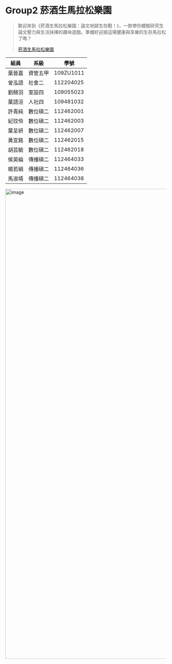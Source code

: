 # Group2 菸酒生馬拉松樂園

>歡迎來到《菸酒生馬拉松樂園：論文地獄生存戰！》，一款帶你體驗研究生論文壓力與生活抉擇的趣味遊戲。準備好迎接這場健康與享樂的生存馬拉松了嗎？
>
>[菸酒生馬拉松樂園](web-finalproject-group2.vercel.app "游標顯示")


| 組員  | 系級       | 學號       |
|--------|------------|------------|
| 葉晉嘉 | 資管五甲   | 109ZU1011  |
| 曾泓語 | 社會二     | 112204025  |
| 劉翹羽 | 室設四     | 109055023  |
| 葉語洹 | 人社四     | 109481032  |
| 許青純 | 數位碩二   | 112462001  |
| 紀玟伶 | 數位碩二   | 112462003  |
| 葉呈妍 | 數位碩二   | 112462007  |
| 黃宣銘 | 數位碩二   | 112462015  |
| 胡芸毓 | 數位碩二   | 112462018  |
| 侯英綸 | 傳播碩二   | 112464033  |
| 楊若絹 | 傳播碩二   | 112464036  |
| 馬淑靖 | 傳播碩二   | 112464038  |

<img width="1470" alt="image" src="https://github.com/user-attachments/assets/6b4c7896-e975-47a1-b3ec-37a7882d51b5" />
